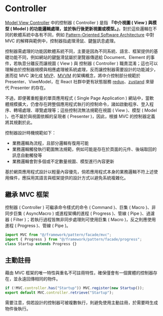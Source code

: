 # Controller

[Model View Controller](https://www.geeksforgeeks.org/mvc-design-pattern/) 中的控制器 ( Controller ) 是指 **『中介視圖 ( View ) 與模型 ( Model ) 的功能邏輯處理，並於執行後更新視圖或模型。』**，對於這些邏輯在不同的軟體系統中各有不同，例如 [Pattern-Oriented Software Architecture](https://en.wikipedia.org/wiki/Pattern-Oriented_Software_Architecture) 中對 MVC 的解釋與範例中，控制器指處理滑鼠、鍵盤訊息處理。

控制器需處理的功能因軟體系統不同，主要是因為不同系統、語言、框架提供的基礎功能不同，例如網站的鍵盤滑鼠屬於瀏覽器傳遞給 Document、Element 的事件，若執意分離反而讓視圖 ( View ) 與 控制器 ( Controller ) 職責混淆；這也可以理解由於控制器規模與相應處理被系統處理，反而讓控制器需要設計的功能減少，進而從 MVC 演化成 [MVP](https://www.geeksforgeeks.org/mvp-model-view-presenter-architecture-pattern-in-android-with-example/)、[MVVM](https://www.geeksforgeeks.org/introduction-to-model-view-view-model-mvvm/) 的架構概念，將中介控制部分規範於 Presenter、ViweModel，在 React 社群中更有狀態服務 [redux](https://redux.js.org/)、[zustand](https://zustand-demo.pmnd.rs/) 來替代 Presenter 的存在。

不過，即便著重輕量的單頁應用程式 ( Single Page Application ) 網站中，當軟體規模擴大，仍會存在跨整個應用程式執行的控制命令，諸如啟動程序、登入程序、轉場處理、導覽處理等；這些控制流無法規範在視圖 ( View )、模型 ( Model )，也不屬於與視圖依賴的呈現者 ( Presenter )，因此，根據 MVC 的控制器定義將其規劃於此。

控制器設計時機規範如下：

+ 業務邏輯為流程，且部分邏輯有復用可能
+ 業務邏輯觸發執行範圍無法規範，例如可能是存在於頁面的元件、後端取回的訊息自動觸發等
+ 業務邏輯會對多個或不定數量視圖、模型進行內容更新

基於網頁應用程式設計以輕量內容優先，倘若應用程式本身的業務邏輯不符上述使用條件，應採用其語言與框架提供的設計方式以避免系統複雜化。

## 繼承 MVC 框架

控制器 ( Controller ) 可繼承命令樣式的命令 ( Command )、巨集 ( Macro )、非同步巨集 ( AsyncMacro ) 或進程架構的進程 ( Progress )、管線 ( Pipe )、過濾器 ( Filter )；若執行過程皆無非同步處理則可使用巨集 ( Macro )，反之則應使用進程 ( Progress )、管線 ( Pipe )。

```js
import MVC from "@/framework/pattern/facade/mvc";
import { Progress } from "@/framework/pattern/facade/progress";
class Startup extends Progress {}
```

## 主動註冊

藉由 MVC 框架的唯一特性與重名不可註冊特性，確保僅會有一個實體的控制器存在，並永遠回傳相同的物件。

```js
if (!MVC.controller.has("Startup")) MVC.register(new Startup());
export default MVC.controller.retrieve("Startup");
```

需要注意，倘若設計的控制器可被複數執行，則避免使用主動註冊，於需要時生成物件後執行。
